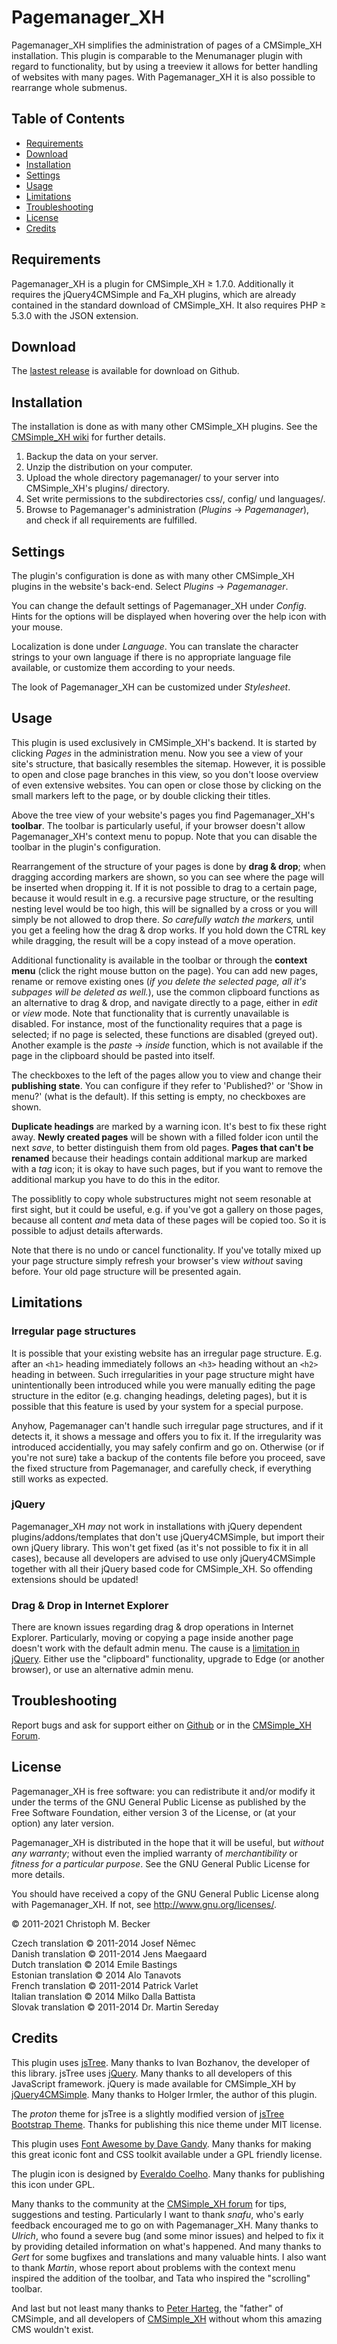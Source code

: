 # Pagemanager\_XH

Pagemanager\_XH simplifies the administration of pages of a CMSimple\_XH
installation. This plugin is comparable to the Menumanager plugin with
regard to functionality, but by using a treeview it allows for better
handling of websites with many pages. With Pagemanager\_XH it is also
possible to rearrange whole submenus.

## Table of Contents

  - [Requirements](#requirements)
  - [Download](#download)
  - [Installation](#installation)
  - [Settings](#settings)
  - [Usage](#usage)
  - [Limitations](#limitations)
  - [Troubleshooting](#troubleshooting)
  - [License](#license)
  - [Credits](#credits)

## Requirements

Pagemanager\_XH is a plugin for CMSimple\_XH ≥ 1.7.0. Additionally it
requires the jQuery4CMSimple and Fa\_XH plugins, which are already
contained in the standard download of CMSimple\_XH. It also requires PHP
≥ 5.3.0 with the JSON extension.

## Download

The [lastest release](https://github.com/cmb69/pagemanager_xh/releases/latest) is available for download on Github.

## Installation

The installation is done as with many other CMSimple\_XH plugins. See
the [CMSimple\_XH
wiki](https://wiki.cmsimple-xh.org/doku.php/installation) for further
details.

1.  Backup the data on your server.
2.  Unzip the distribution on your computer.
3.  Upload the whole directory pagemanager/ to your server into
    CMSimple\_XH's plugins/ directory.
4.  Set write permissions to the subdirectories css/, config/ und
    languages/.
5.  Browse to Pagemanager's administration (*Plugins* → *Pagemanager*),
    and check if all requirements are fulfilled.

## Settings

The plugin's configuration is done as with many other CMSimple\_XH
plugins in the website's back-end. Select *Plugins* → *Pagemanager*.

You can change the default settings of Pagemanager\_XH under *Config*.
Hints for the options will be displayed when hovering over the help icon
with your mouse.

Localization is done under *Language*. You can translate the character
strings to your own language if there is no appropriate language file
available, or customize them according to your needs.

The look of Pagemanager\_XH can be customized under *Stylesheet*.

## Usage

This plugin is used exclusively in CMSimple\_XH's backend. It is started
by clicking *Pages* in the administration menu. Now you see a view of
your site's structure, that basically resembles the sitemap. However, it
is possible to open and close page branches in this view, so you don't
loose overview of even extensive websites. You can open or close those
by clicking on the small markers left to the page, or by double clicking
their titles.

Above the tree view of your website's pages you find Pagemanager\_XH's
**toolbar**. The toolbar is particularly useful, if your browser doesn't
allow Pagemanager\_XH's context menu to popup. Note that you can disable
the toolbar in the plugin's configuration.

Rearrangement of the structure of your pages is done by **drag & drop**;
when dragging according markers are shown, so you can see where the page
will be inserted when dropping it. If it is not possible to drag to a
certain page, because it would result in e.g. a recursive page
structure, or the resulting nesting level would be too high, this will
be signalled by a cross or you will simply be not allowed to drop there.
*So carefully watch the markers,* until you get a feeling how the drag &
drop works. If you hold down the CTRL key while dragging, the result
will be a copy instead of a move operation.

Additional functionality is available in the toolbar or through the
**context menu** (click the right mouse button on the page). You can add
new pages, rename or remove existing ones (*if you delete the selected
page, all it's subpages will be deleted as well.*), use the common
clipboard functions as an alternative to drag & drop, and navigate
directly to a page, either in *edit* or *view* mode. Note that
functionality that is currently unavailable is disabled. For instance,
most of the functionality requires that a page is selected; if no page
is selected, these functions are disabled (greyed out). Another example
is the *paste* → *inside* function, which is not available if the page
in the clipboard should be pasted into itself.

The checkboxes to the left of the pages allow you to view and change
their **publishing state**. You can configure if they refer to
'Published?' or 'Show in menu?' (what is the default).
If this setting is empty, no checkboxes are shown.

**Duplicate headings** are marked by a warning icon. It's best to fix
these right away. **Newly created pages** will be shown with a filled
folder icon until the next *save*, to better distinguish them from old
pages. **Pages that can't be renamed** because their headings contain
additional markup are marked with a *tag* icon; it is okay to have such
pages, but if you want to remove the additional markup you have to do
this in the editor.

The possiblitly to copy whole substructures might not seem resonable at
first sight, but it could be useful, e.g. if you've got a gallery on
those pages, because all content *and* meta data of these pages will be
copied too. So it is possible to adjust details afterwards.

Note that there is no undo or cancel functionality. If you've totally
mixed up your page structure simply refresh your browser's view
*without* saving before. Your old page structure will be presented
again.

## Limitations

### Irregular page structures

It is possible that your existing website has an irregular page
structure. E.g. after an `<h1>` heading immediately follows an `<h3>`
heading without an `<h2>` heading in between. Such irregularities in
your page structure might have unintentionally been introduced while you
were manually editing the page structure in the editor (e.g. changing
headings, deleting pages), but it is possible that this feature is used
by your system for a special purpose.

Anyhow, Pagemanager can't handle such irregular page structures, and if
it detects it, it shows a message and offers you to fix it. If the
irregularity was introduced accidentially, you may safely confirm and go
on. Otherwise (or if you're not sure) take a backup of the contents file
before you proceed, save the fixed structure from Pagemanager, and
carefully check, if everything still works as expected.

### jQuery

Pagemanager\_XH *may* not work in installations with jQuery dependent
plugins/addons/templates that don't use jQuery4CMSimple, but import
their own jQuery library. This won't get fixed (as it's not possible to
fix it in all cases), because all developers are advised to use only
jQuery4CMSimple together with all their jQuery based code for
CMSimple\_XH. So offending extensions should be updated\!

### Drag & Drop in Internet Explorer

There are known issues regarding drag & drop operations in Internet
Explorer. Particularly, moving or copying a page inside another page
doesn't work with the default admin menu. The cause is a [limitation in
jQuery](https://github.com/jquery/jquery/issues/3676). Either use the
"clipboard" functionality, upgrade to Edge (or another browser), or use
an alternative admin menu.

## Troubleshooting
Report bugs and ask for support either on [Github](https://github.com/cmb69/pagemanager_xh/issues)
or in the [CMSimple_XH Forum](https://cmsimpleforum.com/).

## License

Pagemanager\_XH is free software: you can redistribute it and/or modify
it under the terms of the GNU General Public License as published by
the Free Software Foundation, either version 3 of the License, or
(at your option) any later version.

Pagemanager\_XH is distributed in the hope that it will be useful,
but *without any warranty*; without even the implied warranty of
*merchantibility* or *fitness for a particular purpose*. See the
GNU General Public License for more details.

You should have received a copy of the GNU General Public License
along with Pagemanager\_XH.  If not, see <http://www.gnu.org/licenses/>.

© 2011-2021 Christoph M. Becker

Czech translation © 2011-2014 Josef Němec  
Danish translation © 2011-2014 Jens Maegaard  
Dutch translation © 2014 Emile Bastings  
Estonian translation © 2014 Alo Tanavots  
French translation © 2011-2014 Patrick Varlet  
Italian translation © 2014 Milko Dalla Battista  
Slovak translation © 2011-2014 Dr. Martin Sereday

## Credits

This plugin uses [jsTree](http://www.jstree.com/). Many thanks to Ivan
Bozhanov, the developer of this library. jsTree uses
[jQuery](http://jQuery.com). Many thanks to all developers of this
JavaScript framework. jQuery is made available for CMSimple\_XH by
[jQuery4CMSimple](http://www.cmsimple-xh.org/wiki/doku.php/extend:jquery4cmsimple).
Many thanks to Holger Irmler, the author of this plugin.

The *proton* theme for jsTree is a slightly modified version of [jsTree
Bootstrap Theme](https://github.com/orangehill/jstree-bootstrap-theme).
Thanks for publishing this nice theme under MIT license.

This plugin uses [Font Awesome by Dave Gandy](http://fontawesome.io/).
Many thanks for making this great iconic font and CSS toolkit available
under a GPL friendly license.

The plugin icon is designed by [Everaldo
Coelho](http://www.everaldo.com/). Many thanks for publishing this icon
under GPL.

Many thanks to the community at the [CMSimple\_XH
forum](http://www.cmsimpleforum.com/) for tips, suggestions and testing.
Particularly I want to thank *snafu*, who's early feedback encouraged me
to go on with Pagemanager\_XH. Many thanks to *Ulrich*, who found a
severe bug (and some minor issues) and helped to fix it by providing
detailed information on what's happened. And many thanks to *Gert* for
some bugfixes and translations and many valuable hints. I also want to
thank *Martin*, whose report about problems with the context menu
inspired the addition of the toolbar, and Tata who inspired the
"scrolling" toolbar.

And last but not least many thanks to [Peter Harteg](http://harteg.dk/),
the "father" of CMSimple, and all developers of
[CMSimple\_XH](http://www.cmsimple-xh.org/) without whom this amazing
CMS wouldn't exist.
